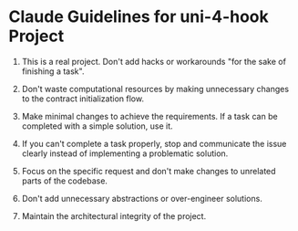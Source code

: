 # Claude Guidelines for uni-4-hook Project

1. This is a real project. Don't add hacks or workarounds "for the sake of finishing a task". 

2. Don't waste computational resources by making unnecessary changes to the contract initialization flow.

3. Make minimal changes to achieve the requirements. If a task can be completed with a simple solution, use it.

4. If you can't complete a task properly, stop and communicate the issue clearly instead of implementing a problematic solution.

5. Focus on the specific request and don't make changes to unrelated parts of the codebase.

6. Don't add unnecessary abstractions or over-engineer solutions.

7. Maintain the architectural integrity of the project.
